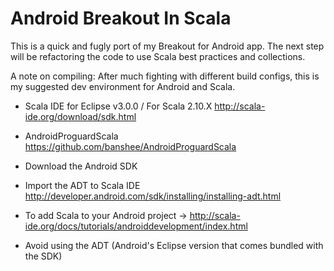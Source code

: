 Android Breakout In Scala
=========================

This is a quick and fugly port of my Breakout for Android app. The next step will be refactoring the code to use Scala best practices and collections.

A note on compiling:
After much fighting with different build configs, this is my suggested dev environment for Android and Scala.
- Scala IDE for Eclipse v3.0.0 / For Scala 2.10.X http://scala-ide.org/download/sdk.html
- AndroidProguardScala https://github.com/banshee/AndroidProguardScala
- Download the Android SDK 
- Import the ADT to Scala IDE http://developer.android.com/sdk/installing/installing-adt.html

- To add Scala to your Android project -> http://scala-ide.org/docs/tutorials/androiddevelopment/index.html

- Avoid using the ADT (Android's Eclipse version that comes bundled with the SDK)
